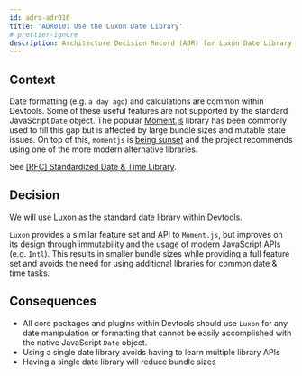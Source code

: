 ```yaml
---
id: adrs-adr010
title: 'ADR010: Use the Luxon Date Library'
# prettier-ignore
description: Architecture Decision Record (ADR) for Luxon Date Library
---
```


## Context

Date formatting (e.g. `a day ago`) and calculations are common within Devtools.
Some of these useful features are not supported by the standard JavaScript
`Date` object. The popular [Moment.js](https://momentjs.com/) library has been
commonly used to fill this gap but is affected by large bundle sizes and mutable
state issues. On top of this, `momentjs` is
[being sunset](https://momentjs.com/docs/#/-project-status/) and the project
recommends using one of the more modern alternative libraries.

See
[[RFC] Standardized Date & Time Library](https://github.com/khulnasoft/devtools/issues/3401).

## Decision

We will use [Luxon](https://moment.github.io/luxon/index.html) as the standard
date library within Devtools.

`Luxon` provides a similar feature set and API to `Moment.js`, but improves on
its design through immutability and the usage of modern JavaScript APIs (e.g.
`Intl`). This results in smaller bundle sizes while providing a full feature set
and avoids the need for using additional libraries for common date & time tasks.

## Consequences

- All core packages and plugins within Devtools should use `Luxon` for any date
  manipulation or formatting that cannot be easily accomplished with the native
  JavaScript `Date` object.
- Using a single date library avoids having to learn multiple library APIs
- Having a single date library will reduce bundle sizes
